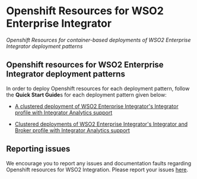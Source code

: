 # Openshift Resources for WSO2 Enterprise Integrator
*Openshift Resources for container-based deployments of WSO2 Enterprise Integrator deployment patterns*

## Openshift resources for WSO2 Enterprise Integrator deployment patterns

In order to deploy Openshift resources for each deployment pattern, follow the **Quick Start Guide**s for each deployment pattern given below:

* [A clustered deployment of WSO2 Enterprise Integrator's Integrator profile with Integrator Analytics support](advanced/ei-pattern-1/README.md)

* [Clustered deployments of WSO2 Enterprise Integrator's Integrator and Broker profile with Integrator Analytics support](advanced/ei-pattern-2/README.md)

## Reporting issues

We encourage you to report any issues and documentation faults regarding Openshift resources for WSO2 Integration. Please report your issues [here](https://github.com/wso2/openshift-ei/issues).